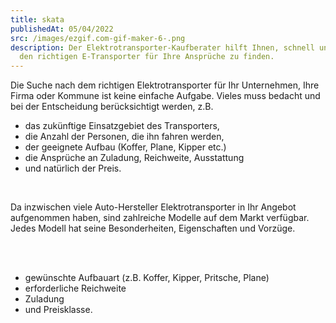 ```yaml
---
title: skata
publishedAt: 05/04/2022
src: /images/ezgif.com-gif-maker-6-.png
description: Der Elektrotransporter-Kaufberater hilft Ihnen, schnell und einfach
  den richtigen E-Transporter für Ihre Ansprüche zu finden.
---
```

Die Suche nach dem richtigen Elektrotransporter für Ihr Unternehmen, Ihre Firma oder Kommune ist keine einfache Aufgabe. Vieles muss bedacht und bei der Entscheidung berücksichtigt werden, z.B.

* das zukünftige Einsatzgebiet des Transporters,
* die Anzahl der Personen, die ihn fahren werden,
* der geeignete Aufbau (Koffer, Plane, Kipper etc.)
* die Ansprüche an Zuladung, Reichweite, Ausstattung
* und natürlich der Preis.

<br />

Da inzwischen viele Auto-Hersteller Elektrotransporter in Ihr Angebot aufgenommen haben, sind zahlreiche Modelle auf dem Markt verfügbar. Jedes Modell hat seine Besonderheiten, Eigenschaften und Vorzüge.

<br />

<br />

* gewünschte Aufbauart (z.B. Koffer, Kipper, Pritsche, Plane)
* erforderliche Reichweite
* Zuladung
* und Preisklasse.